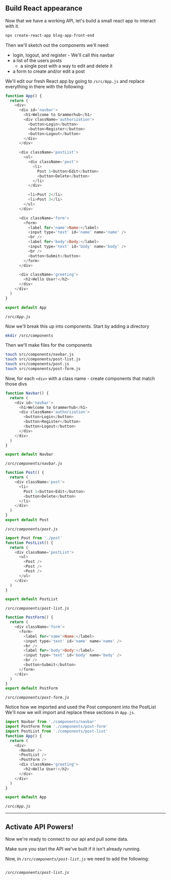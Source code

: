 ## Build React appearance

Now that we have a working API, let's build a small react app to interact with it.

```bash
npx create-react-app blog-app-front-end
```

Then we'll sketch out the components we'll need:

- login, logout, and register - We'll call this navbar
- a list of the users posts
  - a single post with a way to edit and delete it
- a form to create and/or edit a post

We'll edit our fresh React app by going to `/src/App.js` and replace everything in there with the following:

```javascript
function App() {
  return (
    <div>
      <div id='navbar'>
        <h1>Welcome to Grammerhub</h1>
        <div className='authorization'>
          <button>Login</button>
          <button>Register</button>
          <button>Logout</button>
        </div>
      </div>

      <div className='postList'>
        <ul>
          <div className='post'>
            <li>
              Post 1<button>Edit</button>
              <button>Delete</button>
            </li>
          </div>

          <li>Post 2</li>
          <li>Post 3</li>
        </ul>
      </div>

      <div className='form'>
        <form>
          <label for='name'>Name:</label>
          <input type='text' id='name' name='name' />
          <br />
          <label for='body'>Body:</label>
          <input type='text' id='body' name='body' />
          <br />
          <button>Submit</button>
        </form>
      </div>

      <div className='greeting'>
        <h2>Hello User!</h2>
      </div>
    </div>
  )
}

export default App
```

_`/src/App.js`_

Now we'll break this up into components.
Start by adding a directory

```bash
mkdir /src/components
```

Then we'll make files for the components

```bash
touch src/components/navbar.js
touch src/components/post-list.js
touch src/components/post.js
touch src/components/post-form.js
```

Now, for each `<div>` with a class name - create components that match those divs

```javascript
function Navbar() {
  return (
    <div id='navbar'>
      <h1>Welcome to Grammerhub</h1>
      <div className='authorization'>
        <button>Login</button>
        <button>Register</button>
        <button>Logout</button>
      </div>
    </div>
  )
}

export default Navbar
```

_`/src/components/navbar.js`_

```javascript
function Post() {
  return (
    <div className='post'>
      <li>
        Post 1<button>Edit</button>
        <button>Delete</button>
      </li>
    </div>
  )
}
export default Post
```

_`/src/components/post.js`_

```javascript
import Post from './post'
function PostList() {
  return (
    <div className='postList'>
      <ul>
        <Post />
        <Post />
        <Post />
      </ul>
    </div>
  )
}

export default PostList
```

_`/src/components/post-list.js`_

```javascript
function PostForm() {
  return (
    <div className='form'>
      <form>
        <label for='name'>Name:</label>
        <input type='text' id='name' name='name' />
        <br />
        <label for='body'>Body:</label>
        <input type='text' id='body' name='body' />
        <br />
        <button>Submit</button>
      </form>
    </div>
  )
}
export default PostForm
```

_`/src/components/post-form.js`_

Notice how we imported and used the Post component into the PostList
We'll now we will import and replace these sections in `App.js`.

```javascript
import Navbar from './components/navbar'
import PostForm from './components/post-form'
import PostList from './components/post-list'
function App() {
  return (
    <div>
      <Navbar />
      <PostList />
      <PostForm />
      <div className='greeting'>
        <h2>Hello User!</h2>
      </div>
    </div>
  )
}

export default App
```

_`/src/App.js`_

---

## Activate API Powers!

Now we're ready to connect to our api and pull some data.

Make sure you start the API we've built if it isn't already running.

Now, in _`/src/components/post-list.js`_ we need to add the following:

```javascript

```

_`/src/components/post-list.js`_
